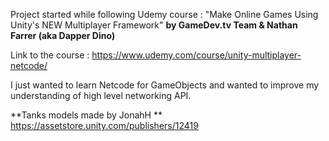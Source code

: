 Project started while following Udemy course : "Make Online Games Using Unity's NEW Multiplayer Framework" **by GameDev.tv Team & Nathan Farrer (aka Dapper Dino)**

Link to the course : https://www.udemy.com/course/unity-multiplayer-netcode/

I just wanted to learn Netcode for GameObjects and wanted to improve my understanding of high level networking API. 

**Tanks models made by JonahH **
https://assetstore.unity.com/publishers/12419
